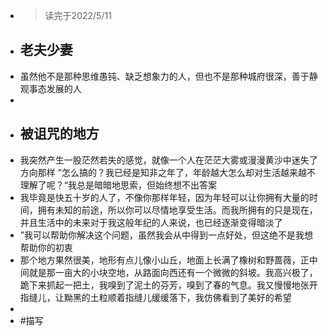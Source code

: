 - > 读完于2022/5/11
- ## 老夫少妻
- 虽然他不是那种思维愚钝、缺乏想象力的人，但也不是那种城府很深，善于静观事态发展的人
-
- ## 被诅咒的地方
- 我突然产生一股茫然若失的感觉，就像一个人在茫茫大雾或漫漫黄沙中迷失了方向那样
  ”怎么搞的？我已经是知非之年了，年龄越大怎么却对生活越来越不理解了呢？“我总是暗暗地思索，但始终想不出答案
- 我毕竟是快五十岁的人了，不像你那样年轻，因为年轻可以让你拥有大量的时间，拥有未知的前途，所以你可以尽情地享受生活。而我所拥有的只是现在，并且生活中的未来对于我这般年纪的人来说，也已经逐渐变得暗淡了
- ”我可以帮助你解决这个问题，虽然我会从中得到一点好处，但这绝不是我想帮助你的初衷
- 那个地方果然很美，地形有点儿像小山丘，地面上长满了橡树和野蔷薇，正中间就是那一亩大的小块空地，从路面向西还有一个微微的斜坡。我高兴极了，跪下来抓起一把土，我嗅到了泥土的芬芳，嗅到了春的气息。我又慢慢地张开指缝儿，让黝黑的土粒顺着指缝儿缓缓落下，我仿佛看到了美好的希望
-
- #描写